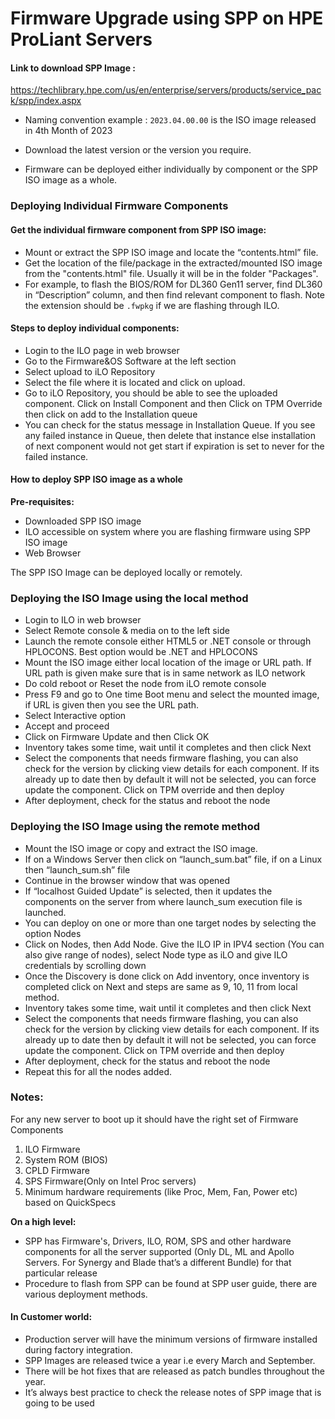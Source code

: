 # Firmware Upgrade using SPP on HPE ProLiant Servers
#### Link to download SPP Image : 
https://techlibrary.hpe.com/us/en/enterprise/servers/products/service_pack/spp/index.aspx

* Naming convention example : `2023.04.00.00` is the ISO image released in 4th Month of 2023

* Download the latest version or the version you require.

* Firmware can be deployed either individually by component or the SPP ISO image as a whole.

### Deploying Individual Firmware Components

####  Get the individual firmware component from SPP ISO image:

* Mount or extract the SPP ISO image and locate the “contents.html” file.
* Get the location of the file/package in the extracted/mounted ISO image from the "contents.html" file.  Usually it will be in the folder "Packages".
* For example, to flash the BIOS/ROM for DL360 Gen11 server, find DL360 in “Description” column, and then find relevant component to flash. Note the extension should be `.fwpkg` if we are flashing through ILO.

#### Steps to deploy individual components:

* Login to the ILO page in web browser 
* Go to the Firmware&OS Software at the left section
* Select upload to iLO Repository
* Select the file where it is located and click on upload.
* Go to iLO Repository, you should be able to see the uploaded component. Click on Install Component and then Click on TPM Override then click on add to the Installation queue
* You can check for the status message in Installation Queue. If you see any failed instance in Queue, then delete that instance else installation of next component would not get start if expiration is set to never for the failed instance.

#### How to deploy SPP ISO image as a whole

**Pre-requisites:**

+ Downloaded SPP ISO image
+ ILO accessible on system where you are flashing firmware using SPP ISO image
+ Web Browser

The SPP ISO Image can be deployed locally or remotely.

### Deploying the ISO Image using the local method

* Login to ILO in web browser
* Select Remote console & media on to the left side
* Launch the remote console either HTML5 or .NET console or through HPLOCONS. Best option would be .NET and HPLOCONS
* Mount the ISO image either local location of the image or URL path. If URL path is given make sure that is in same network as ILO network
* Do cold reboot or Reset the node from iLO remote console
* Press F9 and go to One time Boot menu and select the mounted image, if URL is given then you see the URL path.
* Select Interactive option
* Accept and proceed
* Click on Firmware Update and then Click OK
* Inventory takes some time, wait until it completes and then click Next
* Select the components that needs firmware flashing, you can also check for the version by clicking view details for each component. If its already up to date then by default it will not be selected, you can force update the component. Click on TPM override and then deploy
* After deployment, check for the status and reboot the node

### Deploying the ISO Image using the remote method

* Mount the ISO image or copy and extract the ISO image.
* If on a Windows Server then click on “launch_sum.bat” file, if on a Linux then “launch_sum.sh” file
* Continue in the browser window that was opened
* If “localhost Guided Update” is selected, then it updates the components on the server from where launch_sum execution file is launched.
* You can deploy on one or more than one target nodes by selecting the option Nodes
* Click on Nodes, then Add Node. Give the ILO IP in IPV4 section (You can also give range of nodes), select Node type as iLO and give ILO credentials by scrolling down
* Once the Discovery is done click on Add inventory, once inventory is completed click on Next and steps are same as 9, 10, 11 from local method.
* Inventory takes some time, wait until it completes and then click Next
* Select the components that needs firmware flashing, you can also check for the version by clicking view details for each component. If its already up to date then by default it will not be selected, you can force 
  update the component. Click on TPM override and then deploy
* After deployment, check for the status and reboot the node
* Repeat this for all the nodes added.

### Notes:

For any new server to boot up it should have the right set of Firmware Components

1. ILO Firmware
2. System ROM (BIOS)
3. CPLD Firmware
4. SPS Firmware(Only on Intel Proc servers)
5. Minimum hardware requirements (like Proc, Mem, Fan, Power etc) based on QuickSpecs

**On a high level:**

* SPP has Firmware's, Drivers, ILO, ROM, SPS and other hardware components for all the server supported (Only DL, ML and Apollo Servers. For Synergy and Blade that’s a different Bundle) for that particular release
* Procedure to flash from SPP can be found at SPP user guide, there are various deployment methods.

#### In Customer world:

* Production server will have the minimum versions of firmware installed during factory integration.
* SPP Images are released twice a year i.e every March and September.
* There will be hot fixes that are released as patch bundles throughout the year.
* It’s always best practice to check the release notes of SPP image that is going to be used

